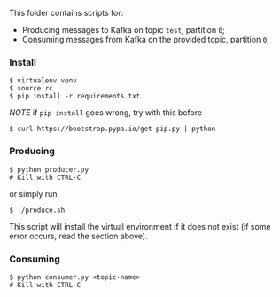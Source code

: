 This folder contains scripts for:

  * Producing messages to Kafka on topic `test`, partition `0`;
  * Consuming messages from Kafka on the provided topic, partition `0`;

### Install

  ```
$ virtualenv venv
$ source rc
$ pip install -r requirements.txt
  ```

_NOTE_ if `pip install` goes wrong, try with this before

```
$ curl https://bootstrap.pypa.io/get-pip.py | python
```

### Producing

  ```
$ python producer.py
# Kill with CTRL-C
  ```

or simply run

```
$ ./produce.sh
```

This script will install the virtual environment if it does not exist (if some
error occurs, read the section above).

### Consuming

  ```
$ python consumer.py <topic-name>
# Kill with CTRL-C
  ```
